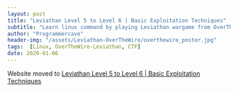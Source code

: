 ```yaml
---
layout: post
title: "Leviathan Level 5 to Level 6 | Basic Exploitation Techniques"
subtitle: "Learn linux command by playing Leviathan wargame from OverTheWire. This wargame doesn't require any knowledge about programming - just a bit of common sense and some knowledge about basic *nix commands. Below is the solution of Level 5 → Level 6 and Level 6 → Level 7. In this post we will learn how to use a debugging tool ltrace to exploit a program and how to bruteforce password"
author: "Programmercave"
header-img: "/assets/Leviathan-OverTheWire/overthewire_poster.jpg"
tags:  [Linux, OverTheWire-Leviathan, CTF]
date: 2020-01-06
---
```


Website moved to [Leviathan Level 5 to Level 6 | Basic Exploitation Techniques](https://programmercave.com/blog/2020/01/06/Leviathan-Level-5-to-6-Basic-Exploitation-Techniques)
